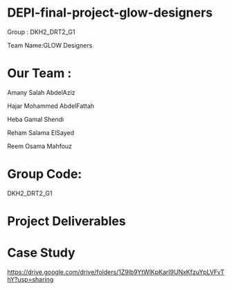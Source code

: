 # DEPI-final-project-glow-designers
Group :  DKH2_DRT2_G1  

Team Name:GLOW Designers
# Our Team :

Amany Salah AbdelAziz 

Hajar Mohammed AbdelFattah 

Heba Gamal Shendi 

Reham Salama ElSayed

Reem Osama Mahfouz

# Group Code:
DKH2_DRT2_G1

# Project Deliverables

# Case Study
https://drive.google.com/drive/folders/1Z9lb9YtWlKpKarI9UNxKfzuYpLVFvThY?usp=sharing
